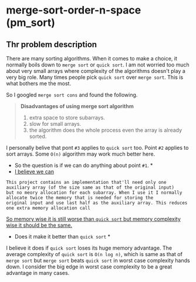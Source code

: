 # merge-sort-order-n-space (pm_sort)

## Thr problem description

There are many sorting algorithms. When it comes to make a choice, it normally boils down to `merge sort` or `quick sort`. I am not worried too much about very small arrays where complexity of the algorithms doesn't play a very big role. Many times people pick `quick sort` over `merge sort`. This is what bothers me the most.

So I googled `merge sort cons` and found the following.

> **Disadvantages of using merge sort algorithm**
> 1. extra space to store subarrays.
> 2. slow for small arrays.
> 3. the algorithm does the whole process even the array is already sorted.

I personally belive that pont `#3` applies to `quick sort` too. Point `#2` applies to sort arrays. Some `O(n)` algorithm may work much better here.

* So the question is if we can do anything about point `#1`. *
* <ins>I believe we can</ins>

```
This project contains an implementation that'll need only one auxiliary array (of the size same as that of the original input)
but no meory allocation for each subarray. When I use it I normally allocate twice the memory that is needed for storing the
original input and use last half as the auxiliary array. This reduces one extra memory allocation call
```
<ins>So memory wise it is still worse than `quick sort` but memory complexity wise it should be the same.</ins>

* Does it make it better than `quick sort` *

I believe it does if `quick sort` loses its huge memory advantage. The average complexity of `quick sort` is `O(n log n)`, which is same as that of `merge sort` but `merge sort` beats `quick sort` in worst case complexity hands down. I consider the big edge in worst case complexity to be a great advantage in many cases.
